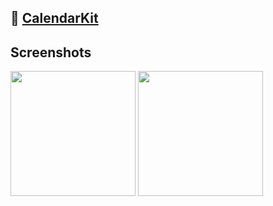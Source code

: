 ## 🔗 [CalendarKit](https://github.com/insub4067/CalendarKit)

## Screenshots
<img src="https://github.com/user-attachments/assets/ce1ba697-7523-4e3f-8b46-c598142a8786" width="200"/>
<img src="https://github.com/user-attachments/assets/b09fb165-7ee2-47a8-9ad3-c24de9701a64" width="200"/>
